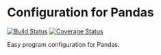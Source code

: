 # Configuration for Pandas
[![Build Status](https://travis-ci.org/eikonomega/configuration_panda.png?branch=master)](https://travis-ci.org/eikonomega/configuration_panda)
[![Coverage Status](https://coveralls.io/repos/eikonomega/configuration_panda/badge.png?branch=master)](https://coveralls.io/r/eikonomega/configuration_panda?branch=master)

Easy program configuration for Pandas.
